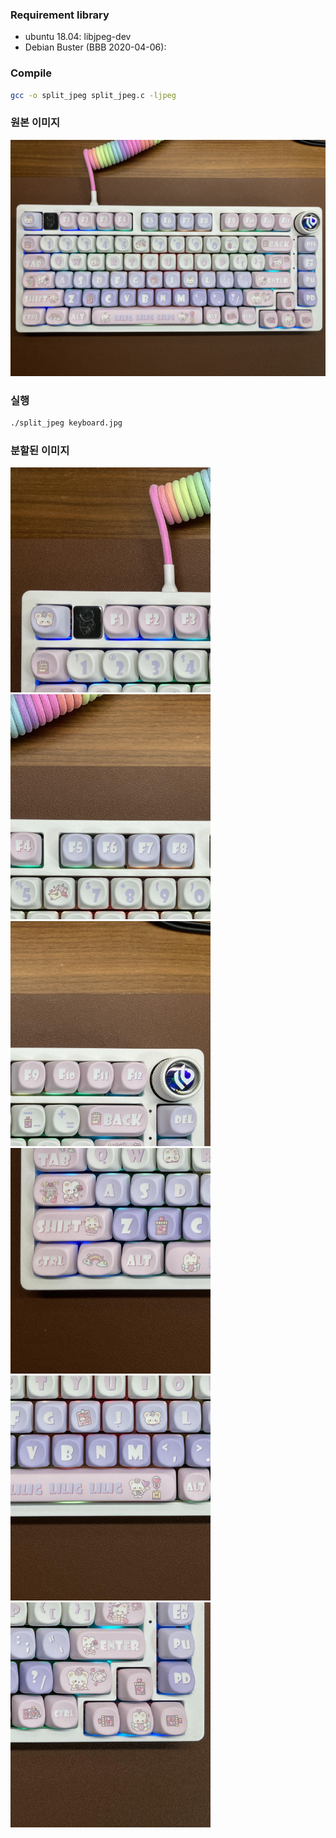 
### Requirement library
- ubuntu 18.04: libjpeg-dev
- Debian Buster (BBB 2020-04-06): 

### Compile
``` sh
gcc -o split_jpeg split_jpeg.c -ljpeg
```

### 원본 이미지
<img src="./keyboard.jpg" width="960">

### 실행
``` sh
./split_jpeg keyboard.jpg
```

### 분할된 이미지
<img src="./output_0.jpg" width="320"> <img src="./output_1.jpg" width="320"> <img src="./output_2.jpg" width="320">
<img src="./output_3.jpg" width="320"> <img src="./output_4.jpg" width="320"> <img src="./output_5.jpg" width="320">
